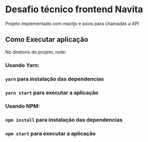 # Desafio técnico frontend Navita

Projeto implementado com reactjs e
axios para chamadas a API

## Como Executar aplicação

No diretorio do projeto, rode:

### Usando Yarn:

### `yarn` para instalação das dependencias

### `yarn start` para executar a aplicação

### Usando NPM:

### `npm install` para instalação das dependencias

### `npm start` para executar a aplicação
